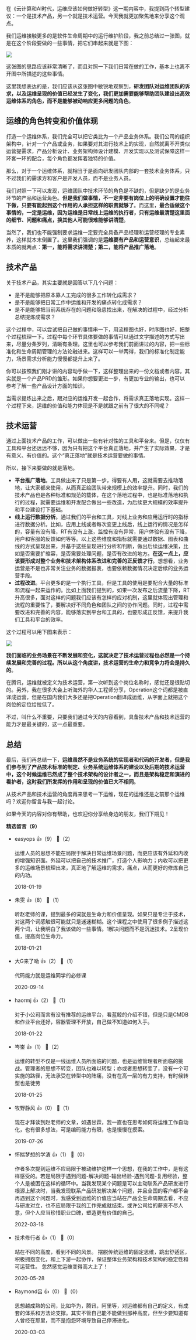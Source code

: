在《云计算和AI时代，运维应该如何做好转型》这一期内容中，我提到两个转型建议：一个是技术产品，另一个就是技术运营。今天我就更加聚焦地来分享这个观点。

我们运维接触更多的是软件生命周期中的运行维护阶段，我之前总结过一张图，就是在这个阶段要做的一些事情，把它们串起来就是下图：

![](https://static001.geekbang.org/resource/image/c1/59/c1677c6e269fa32f94512d6e1767c059.jpeg?wh=640%2A236)

这张图的思路应该非常清晰了，而且对照一下我们日常在做的工作，基本上也离不开图中所描述的这些事情。

这里我想表达的是，我们应该从这张图中敏锐地观察到，**研发团队对运维团队的诉求，以及运维呈现的价值已经发生了变化，我们更加需要能够帮助团队建设出高效运维体系的角色，而不是能够被动响应更多问题的角色**。

## 运维的角色转变和价值体现

打造一个运维体系，我们完全可以把它类比为一个产品业务体系。我们公司的组织架构中，针对一个产品或业务，如果要对其进行技术上的实现，自然就离不开类似运营提需求，产品分析设计、业务架构师设计建模、开发实现以及测试保障这样一环套一环的配合，每个角色都发挥着独特的价值。

那么，对于一个运维体系，就相当于是面向研发团队内部的一套技术业务体系，只不过我们的需求方和客户是开发人员，而不是业务人员。

我们对照一下可以发现，运维团队中技术环节的角色是不缺的，但是缺少的是业务环节的产品和运营角色。**但是我们做事情，不一定非要有岗位上的明确设置才能往下做，只要有能起到这个作用的人承担这样的职责就够了**。而这里，**最合适做这个事情的，一定是运维，因为运维是日常线上运维的执行者，只有运维最清楚这里面的细节、问题和痛点，换其他人可能很难能够讲清楚**。

当然了，我们也不能强制要求运维一定要完全具备产品经理和运营经理的专业素养，这样就本末倒置了。这里我们强调的是**运维要有产品和运营意识**，总结起来最本质的就两点：**第一，能将需求讲清楚；第二，能将产品推广落地**。

## 技术产品

关于技术产品，其实主要就是回答以下几个问题：

- 是不是能够把原本靠人工完成的很多工作转化成需求？
- 是不是能够把日常工作中运维和开发的痛点转化成需求？
- 是不是能够把当前系统存在的问题和隐患找出来，在解决的过程中，经过分析总结提炼成需求？

这个过程中，可以尝试把自己做的事情串一下，用流程图也好，时序图也好，把整个过程梳理一下。过程中每个环节具体要做的事情可以通过文字描述的方式写出来，尽量分条罗列，清晰有条理。这里也可以参考我们前面讲过的内容，把一些标准化和生命周期管理的方法论融进来。这样可以一举两得，我们的标准化制定能力，场景需求分析能力慢慢都提升上来了。

你可以按照我们刚才讲的内容动手做一下，这样整理出来的一份文档或者内容，其实就是一个产品PRD的雏形。如果你想要更进一步，有更加专业的输出，也可以参考了解一些产品设计方面的知识。

当需求提炼出来之后，跟对应的运维开发一起合作，将需求真正落地实现。这样一个过程下来，运维的价值和能力体现是不是就跟之前有了很大的不同呢？

## 技术运营

通过上面技术产品的工作，可以做出一些有针对性的工具和平台来。但是，仅仅有工具和平台还远远不够，因为只有把这个平台真正落地，并产生了实际效果，才是有意义、有价值的。这个“真正落地”就是技术运营要做的事情。

所以，接下来要做的就是落地。

- **平台推广落地**。工具做出来了只是第一步，得要有人用，这就需要去推动落地，让大家都来使用，从而真正给团队带来规模上的效率提升。同时，我们的技术产品也是各种标准和规范的载体，在这个落地过程中，也是标准落地和执行的过程，就需要运维和开发配合做出一些改造，为后续更大规模的效率提升和平台建设打下基础。
- **线上运行数据分析**。通过我们的平台和工具，对线上业务和应用运行时的指标进行数据分析。比如，应用上线或者每次变更上线后，线上运行的情况是怎样的，容量有没有降，RT有没有上涨，监控有没有异常，用户体验有没有下降，用户和客服的反馈如何等等。以上这些维度和指标就需要通过数据、图表和曲线的方式呈现出来，并基于这些呈现进行分析和判断，做出后续运维决策，比如是否需要扩缩容，是否需要处理问题，是否有改进的地方。**在这一点上，应该要形成对整个业务和技术架构体系改进和完善的正反馈才行**。想想看，业务运营是不是也非常关注业务的数据报表，也要依赖数据情况决定后续的业务运营手段。
- **过程改进**。平台更多的是一个执行工具，但是工具的使用是要配合大量的标准和流程一起来运作的。比如上面我们提到的，如果一次发布之后流量下降，RT升高很多，面对这样的问题我们应该有怎样的应对机制，这里就体现出管理和流程的重要性了，要解决好不同角色和团队之间的协作问题。同时，过程中需要改进和完善的内容，能够落实到平台和工具的，也要形成正反馈，来提升我们工具和平台的效率。

这个过程可以用下图来表示：

![](https://static001.geekbang.org/resource/image/c5/b9/c506e74c3728f120c09243d976ac2ab9.jpeg?wh=531%2A372)

**我们面临的业务场景在不断发展和变化，这就决定了技术运营过程也必然是一个持续发展和完善的过程。所以从这个角度讲，技术运营的生命力和竞争力将会是持久的**。

在腾讯，运维就被定义为技术运营，第一次听到这个岗位名称时，感觉还是很贴切的。另外，我在很多大会上听海外的华人工程师分享，Operation这个词都是被直译成运营，但是在国内我们大多还是把Operation翻译成运维，从字面上就把这个岗位的定位给拉低了。

不过，叫什么不重要，只要我们通过今天的内容看到，具备技术产品和技术运营的能力才是最关键的，这一点最重要。

## 总结

最后，我们再总结一下，**运维虽然不是业务系统的实现者和代码的开发者，但是我们参与到了产品技术标准的制定、业务系统运维体系的建设以及后期的技术运营中，这个时候运维已然成了整个技术架构的设计者之一，而且是架构稳定和演进的看护者，这时我们所发挥的作用和呈现的价值已大不相同**。

从技术产品和技术运营的角度再来思考一下运维，现在的运维还是之前那个运维吗？欢迎你留言与我一起讨论。

如果今天的内容对你有帮助，也欢迎你分享给身边的朋友，我们下期见！
<div><strong>精选留言（9）</strong></div><ul>
<li><span>easyops</span> 👍（9） 💬（2）<p>运维人员的思想不能在局限于解决日常运维场景问题，而更应该有外延和内收的增强知识面。外延可以把自己的技术推广，打造个人影响力；内收可以把更多的运维场景梳理出来，真正地了解运维的需求，痛点，从而更好的修炼自己的内功。</p>2018-01-19</li><br/><li><span>朱雯</span> 👍（8） 💬（1）<p>听赵老师的课，提到最多的词就是生命力和价值呈现。如果只是专注于技术，对这两个词感触很可能就只是迷迷糊糊。这个课程之中使用了很多例子描述这两个词，让我明白了我该做的一些事情。1解决问题而不是沉迷技术。2呈现价值，提高岗位生命力。</p>2018-01-21</li><br/><li><span>大G来了呦</span> 👍（2） 💬（1）<p>代码能力就是运维同学的必修课</p>2020-09-14</li><br/><li><span>haormj</span> 👍（2） 💬（1）<p>对于小公司而言有没有推荐的运维平台，看蓝鲸的介绍不错，但是只是CMDB和作业平台还好，容器管理不开放，自己做不知道如何入手。</p>2018-01-22</li><br/><li><span>岑崟</span> 👍（1） 💬（2）<p>运维的转型不仅是一线运维人员所面临的问题，也是运维管理者所面临的挑战。管理者的思想不转变，团队也难以转型；亦或者思想转变了，没有一个可实施的路径，无法承受在转型中的阵痛，没有在高一层的有力支持，有时候转型也是徒劳</p>2018-01-25</li><br/><li><span>牧野静风</span> 👍（0） 💬（1）<p>现在才拜读到赵老师的文章，如遇甘霖，我一直也在思考如何将运维工作自动化，也有很多想法，可是编码能力有限，也是慢慢在摸索。</p>2019-07-26</li><br/><li><span>怀揣梦想的学渣</span> 👍（1） 💬（0）<p>作者多次提到运维不应局限于被动维护这样一个思想，在我的工作中，是有这样感受的。若是局限于遇到问题-解决问题-输出经验-遇到问题-复用经验，整个人是被困在这样的循环中。当我发现某个问题是可以主动联系产品研发进行根源上解决时，当我发现联系产品研发解决某个问题，并且全国的客户都不会再遇到这个问题时，我感受到运维的价值应当站在产品全生命周期去看，不应与研发对立，也不应局限于我的工作完成就结束。或许公司给的薪资不尽人意，但个人应当珍惜职业口碑，塑造更有价值的自己。</p>2022-03-18</li><br/><li><span>技术修行者</span> 👍（1） 💬（0）<p>站在不同的高度，看到不同的风景。
摆脱传统运维的固定思维，跳出舒适区，积极拥抱变化，和上下游一起协作，保证整体业务架构和技术架构的稳定性和可运营性。
忽然感觉运维变得高大上了！</p>2020-05-28</li><br/><li><span>Raymond吕</span> 👍（0） 💬（0）<p>思想越成熟的公司，比如华为，腾讯，阿里等，对运维都有自己的定义，有成套的体系和方法论支撑。其实不管自己能不能做到那种高度，但至少要知道有人曾经在那里，而不是抱怨环境导致自己停滞进化。</p>2020-03-03</li><br/>
</ul>